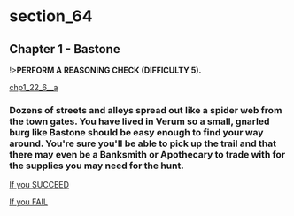 
# section_64

## Chapter 1 - Bastone

!>**PERFORM A REASONING CHECK (DIFFICULTY 5).**

[chp1_22_6__a](../../decomp/app/src/main/res/raw/chp1_22_6__a.mp3 ':include :type=audio')

### Dozens of streets and alleys spread out like a spider web from the town gates. You have lived in Verum so a small, gnarled burg like Bastone should be easy enough to find your way around. You're sure you'll be able to pick up the trail and that there may even be a Banksmith or Apothecary to trade with for the supplies you may need for the hunt.

[If you SUCCEED](output/chapter1/section_32.md)

[If you FAIL](output/chapter1/section_70.md)


